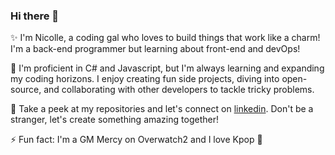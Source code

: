 ### Hi there 👋

✨ I'm Nicolle, a coding gal who loves to build things that work like a charm! I'm a back-end programmer but learning about front-end and devOps!

🌱 I'm proficient in C# and Javascript, but I'm always learning and expanding my coding horizons. I enjoy creating fun side projects, diving into open-source, and collaborating with other developers to tackle tricky problems.

👀 Take a peek at my repositories and let's connect on [linkedin](https://www.linkedin.com/in/ni-colle/). Don't be a stranger, let's create something amazing together!

⚡ Fun fact: I'm a GM Mercy on Overwatch2 and I love Kpop 🎵

